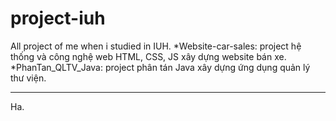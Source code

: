 # project-iuh
All project of me when i studied in IUH.
*Website-car-sales: project hệ thống và công nghệ web HTML, CSS, JS xây dựng website bán xe.
*PhanTan_QLTV_Java: project phân tán Java xây dựng ứng dụng quản lý thư viện.


----
Ha.
